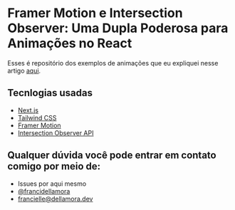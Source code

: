 # Framer Motion e Intersection Observer: Uma Dupla Poderosa para Animações no React

Esses é repositório dos exemplos de animações que eu expliquei nesse artigo [aqui](https://dev.to/dellamora/animacoes-legais-para-fazer-usando-framer-motion-e-intersection-observer-api-no-react-5hf3).


## Tecnlogias usadas

- [Next.js](https://nextjs.org)
- [Tailwind CSS](https://tailwindcss.com)
- [Framer Motion](https://www.framer.com/motion/)
- [Intersection Observer API](https://developer.mozilla.org/en-US/docs/Web/API/Intersection_Observer_API)

## Qualquer dúvida você pode entrar em contato comigo por meio de:

- Issues por aqui mesmo
- [@francidellamora](https://twitter.com/francidellamora)
- francielle@dellamora.dev


